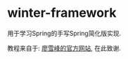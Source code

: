 # winter-framework
用于学习Spring的手写Spring简化版实现.

教程来自于: [廖雪峰的官方网站](https://www.liaoxuefeng.com/wiki/1539348902182944), 在此致谢.
